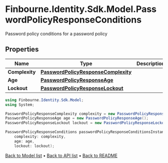 # Finbourne.Identity.Sdk.Model.PasswordPolicyResponseConditions
Password policy conditions for a password policy

## Properties

Name | Type | Description | Notes
------------ | ------------- | ------------- | -------------
**Complexity** | [**PasswordPolicyResponseComplexity**](PasswordPolicyResponseComplexity.md) |  | 
**Age** | [**PasswordPolicyResponseAge**](PasswordPolicyResponseAge.md) |  | 
**Lockout** | [**PasswordPolicyResponseLockout**](PasswordPolicyResponseLockout.md) |  | 

```csharp
using Finbourne.Identity.Sdk.Model;
using System;

PasswordPolicyResponseComplexity complexity = new PasswordPolicyResponseComplexity();
PasswordPolicyResponseAge age = new PasswordPolicyResponseAge();
PasswordPolicyResponseLockout lockout = new PasswordPolicyResponseLockout();

PasswordPolicyResponseConditions passwordPolicyResponseConditionsInstance = new PasswordPolicyResponseConditions(
    complexity: complexity,
    age: age,
    lockout: lockout);
```

[Back to Model list](../README.md#documentation-for-models) &#8226; [Back to API list](../README.md#documentation-for-api-endpoints) &#8226; [Back to README](../README.md)
